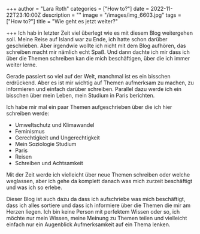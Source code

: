+++
author = "Lara Roth"
categories = ["How to?"]
date = 2022-11-22T23:10:00Z
description = ""
image = "/images/img_6603.jpg"
tags = ["How to?"]
title = "Wie geht es jetzt weiter?"

+++
Ich hab in letzter Zeit viel überlegt wie es mit diesem Blog weitergehen soll. Meine Reise auf Island war zu Ende, ich hatte schon darüber geschrieben. Aber irgendwie wollte ich nicht mit dem Blog aufhören, das schreiben macht mir nämlich echt Spaß. Und dann dachte ich mir dass ich über die Themen schreiben kan die mich beschäftigen, über die ich immer weiter lerne.

Gerade passiert so viel auf der Welt, manchmal ist es ein bisschen erdrückend. Aber es ist mir wichtig auf Themen aufmerksam zu machen, zu informieren und einfach darüber schreiben. Parallel dazu werde ich ein bisschen über mein Leben, mein Studium in Paris berichten.

Ich habe mir mal ein paar Themen aufgeschrieben über die ich hier schreiben werde:

* Umweltschutz und Klimawandel
* Feminismus
* Gerechtigkeit und Ungerechtigkeit
* Mein Soziologie Studium
* Paris
* Reisen
* Schreiben und Achtsamkeit

Mit der Zeit werde ich vielleicht über neue Themen schreiben oder welche weglassen, aber ich gehe da komplett danach was mich zurzeit beschäftigt und was ich so erlebe.

Dieser Blog ist auch dazu da dass ich aufschriebe was mich beschäftigt, dass ich alles sortiere und dass ich informiere über die Themen die mir am Herzen liegen. Ich bin keine Person mit perfektem Wissen oder so, ich möchte nur mein Wissen, meine Meinung zu Themen teilen und vielleicht einfach nur ein Augenblick Aufmerksamkeit auf ein Thema lenken.
